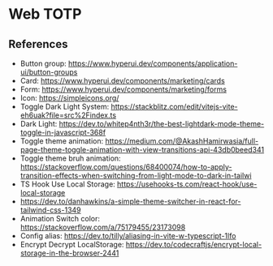 # Web TOTP

## References

- Button group: https://www.hyperui.dev/components/application-ui/button-groups
- Card: https://www.hyperui.dev/components/marketing/cards
- Form: https://www.hyperui.dev/components/marketing/forms
- Icon: https://simpleicons.org/
- Toggle Dark Light System: https://stackblitz.com/edit/vitejs-vite-eh6uak?file=src%2Findex.ts
- Dark Light: https://dev.to/whitep4nth3r/the-best-lightdark-mode-theme-toggle-in-javascript-368f
- Toggle theme animation: https://medium.com/@AkashHamirwasia/full-page-theme-toggle-animation-with-view-transitions-api-43db0beed341
- Toggle theme bruh animation: https://stackoverflow.com/questions/68400074/how-to-apply-transition-effects-when-switching-from-light-mode-to-dark-in-tailwi
- TS Hook Use Local Storage: https://usehooks-ts.com/react-hook/use-local-storage
- https://dev.to/danhawkins/a-simple-theme-switcher-in-react-for-tailwind-css-1349
- Animation Switch color: https://stackoverflow.com/a/75179455/23173098
- Config alias: https://dev.to/tilly/aliasing-in-vite-w-typescript-1lfo
- Encrypt Decrypt LocalStorage: https://dev.to/codecraftjs/encrypt-local-storage-in-the-browser-2441

